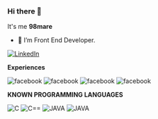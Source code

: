 ### Hi there 👋
It's me **98mare** 
- 🔭 I’m Front End Developer.
<a href="https://www.linkedin.com/in/suman-sunuwar-707372186/">
    <img src="https://img.shields.io/badge/LinkedIn-blue?style=for-the-badge&logo=linkedin&logoColor=white" alt="LinkedIn"/>
  </a>
  
  **Experiences** 
  
  <img src="https://img.shields.io/badge/JavaScript-323330?style=for-the-badge&logo=javascript&logoColor=F7DF1E" alt="facebook"/> <img src="https://img.shields.io/badge/React-20232A?style=for-the-badge&logo=react&logoColor=61DAFB" alt="facebook"/> <img src="https://img.shields.io/badge/React_Native-20232A?style=for-the-badge&logo=react&logoColor=61DAFB" alt="facebook"/> <img src="https://img.shields.io/badge/Redux-593D88?style=for-the-badge&logo=redux&logoColor=white" alt="facebook"/>
   
   
   **KNOWN PROGRAMMING LANGUAGES** 
   
   <img src="https://img.shields.io/badge/C-00599C?style=for-the-badge&logo=c&logoColor=white" alt="C"/> <img src="https://img.shields.io/badge/C%2B%2B-00599C?style=for-the-badge&logo=c%2B%2B&logoColor=white" alt="C=="/> <img src="https://img.shields.io/badge/Java-ED8B00?style=for-the-badge&logo=java&logoColor=white" alt="JAVA"/> <img src="https://img.shields.io/badge/PHP-777BB4?style=for-the-badge&logo=php&logoColor=white" alt="JAVA"/>
  
    
   


<!--
**98mare/98mare** is a ✨ _special_ ✨ repository because its `README.md` (this file) appears on your GitHub profile.

Here are some ideas to get you started:

- 🔭 I’m currently working on ...
- 🌱 I’m currently learning ...
- 👯 I’m looking to collaborate on ...
- 🤔 I’m looking for help with ...
- 💬 Ask me about ...
- 📫 How to reach me: ...
- 😄 Pronouns: ...
- ⚡ Fun fact: ...
-->
